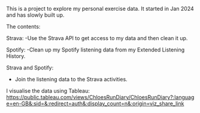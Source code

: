 This is a project to explore my personal exercise data.
It started in Jan 2024 and has slowly built up.


The contents:

Strava:
-Use the Strava API to get access to my data and then clean it up.

Spotify:
-Clean up my Spotify listening data from my Extended Listening History.

Strava and Spotify:
- Join the listening data to the Strava activities.


I visualise the data using Tableau:
https://public.tableau.com/views/ChloesRunDiary/ChloesRunDiary?:language=en-GB&:sid=&:redirect=auth&:display_count=n&:origin=viz_share_link
